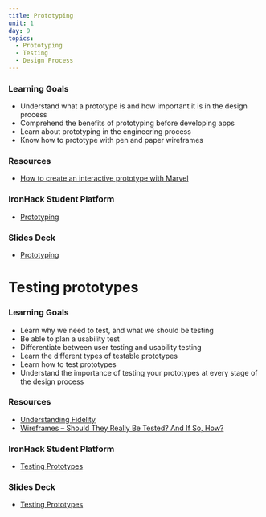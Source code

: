 ```yaml
---
title: Prototyping
unit: 1
day: 9
topics:
  - Prototyping
  - Testing
  - Design Process
---
```

### Learning Goals

* Understand what a prototype is and how important it is in the design process
* Comprehend the benefits of prototyping before developing apps
* Learn about prototyping in the engineering process
* Know how to prototype with pen and paper wireframes

### Resources

* [How to create an interactive prototype with Marvel](https://webdesign.tutsplus.com/tutorials/how-to-create-an-interactive-prototype-with-marvel--cms-22683)

### IronHack Student Platform

* [Prototyping](http://learn.ironhack.com/#/learning_unit/7045)

### Slides Deck

* [Prototyping](https://drive.google.com/open?id=1tOvqmrI9Do277Kd6O2Pz2OvuCuogtrvN7BdQWEiNbio)

# Testing prototypes

### Learning Goals

* Learn why we need to test, and what we should be testing
* Be able to plan a usability test
* Differentiate between user testing and usability testing
* Learn the different types of testable prototypes
* Learn how to test prototypes
* Understand the importance of testing your prototypes at every stage of the design process

### Resources

* [Understanding Fidelity](https://cantina.co/understanding-design-fidelity-for-creating-a-great-product-experience/)
* [Wireframes – Should They Really Be Tested? And If So, How?](https://www.softwaretestinghelp.com/wireframes-prototype-testing/)

### IronHack Student Platform

* [Testing Prototypes](http://learn.ironhack.com/#/learning_unit/7051)

### Slides Deck

* [Testing Prototypes](https://drive.google.com/open?id=1rTiSFiVvt7p2Ifl2Kfj5o8_cU3lNPaxhHzjzGniHYRc)
